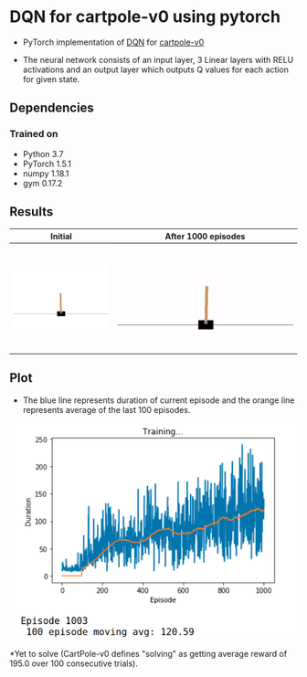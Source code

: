 # DQN for cartpole-v0 using pytorch

- PyTorch implementation of [DQN](https://arxiv.org/abs/1312.5602) for [cartpole-v0](https://gym.openai.com/envs/CartPole-v1/)

- The neural network consists of an input layer, 3 Linear layers with RELU activations and an output layer which outputs Q values for each action for given state.
## Dependencies

### Trained on
- Python 3.7
- PyTorch 1.5.1
- numpy 1.18.1
- gym 0.17.2

## Results

Initial     |   After 1000 episodes
:-------------------------:|:-------------------------:
![](https://github.com/mukeshjv/Reinforcement_Learning/blob/main/DQN/cartpole/blob/start.gif)  | ![](blob/cartpole-end.gif)


## Plot

- The blue line represents duration of current episode and the orange line represents average of the last 100 episodes.

![](https://github.com/mukeshjv/Reinforcement_Learning/blob/main/DQN/cartpole/blob/plot.png)


*Yet to solve
(CartPole-v0 defines "solving" as getting average reward of 195.0 over 100 consecutive trials).

